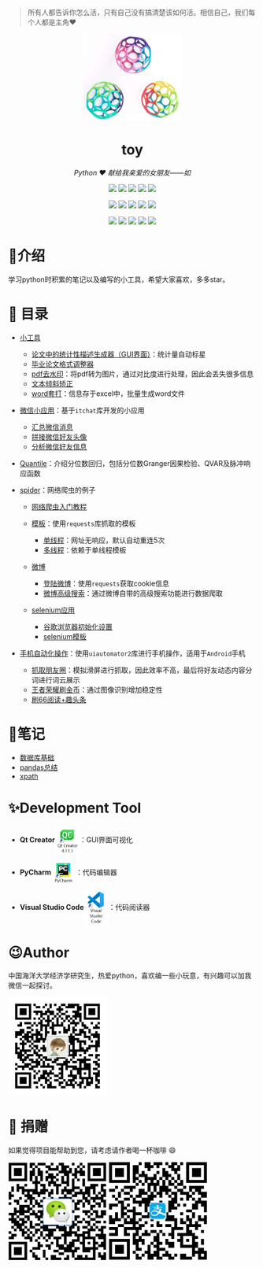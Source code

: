> 所有人都告诉你怎么活，只有自己没有搞清楚该如何活。相信自己，我们每个人都是主角❤️

<p align="center">
    <img src="https://raw.githubusercontent.com/lei940324/picture/master/typora202004/12/125615-184630.png"  width=200/>
</p>
<h1 align="center">toy</h1>
<p align="center">
    <em>Python ❤️    献给我亲爱的女朋友——如</em>
</p>
<p align="center">
<a href="https://www.python.org/downloads/"><img  src="https://img.shields.io/badge/python-3.6%2B-brightgreen"></a>
<a href="https://github.com/python-openxml/python-docx"><img src="https://img.shields.io/badge/python--docx-0.2.4-orange"></a>
<a href="https://github.com/littlecodersh/ItChat"><img src="https://img.shields.io/badge/itchat-1.3.10-blue"></a>
<a href="https://github.com/lxml/lxml"><img src="https://img.shields.io/badge/lxml-4.5.0-red"></a>
<a href="https://github.com/matplotlib/matplotlib"><img src="https://img.shields.io/badge/matplotlib-3.1.3-blue"></a>
</p>
<p align="center">
<a href="https://github.com/numpy/numpy"><img src="https://img.shields.io/badge/numpy-1.18.1-blue"></a>
<a href="https://github.com/pandas-dev/pandas"><img src="https://img.shields.io/badge/pandas-1.0.1-yellow"></a>
<a href="https://github.com/pyecharts/pyecharts"><img src="https://img.shields.io/badge/pyecharts-1.7.1-orange"></a>
<a href="https://pypi.org/project/PyQt5/"><img src="https://img.shields.io/badge/pyqt5-5.10-orange"></a>
<a href="https://github.com/psf/requests"><img src="https://img.shields.io/badge/requests-2.22.0-yellow"></a>
</p>
<p align="center">
<a href="https://github.com/scipy/scipy"><img src="https://img.shields.io/badge/scipy-1.4.1-brightgreen"></a>
<a href="https://github.com/SeleniumHQ/selenium"><img src="https://img.shields.io/badge/selenium-3.141.0-lightgrey"></a>
<a href="https://github.com/statsmodels/statsmodels"><img src="https://img.shields.io/badge/statsmodels-0.11.0-red"></a>
<a href="https://github.com/sympy/sympy"><img src="https://img.shields.io/badge/sympy-1.5.1-lightgrey"></a>
<a href="https://github.com/openatx/uiautomator2"><img src="https://img.shields.io/badge/uiautomator2-2.7.1-brightgreen"></a>
</p>

# 📃介绍

学习python时积累的笔记以及编写的小工具，希望大家喜欢，多多star。

# 📣 目录

* [小工具](https://github.com/lei940324/toy/tree/master/小工具)
  * [论文中的统计性描述生成器（GUI界面）](https://github.com/lei940324/toy/tree/master/小工具/description)：统计量自动标星
  * [毕业论文格式调整器](https://github.com/lei940324/toy/tree/master/小工具/ouc_thesis_format)
  * [pdf去水印](https://github.com/lei940324/toy/tree/master/小工具/pdf%E5%8E%BB%E6%B0%B4%E5%8D%B0)：将pdf转为图片，通过对比度进行处理，因此会丢失很多信息
  * [文本倾斜矫正](https://github.com/lei940324/toy/tree/master/小工具/文本倾斜矫正)
  * [word套打](https://github.com/lei940324/toy/tree/master/小工具/word套打)：信息存于excel中，批量生成word文件

* [微信小应用](https://github.com/lei940324/toy/tree/master/微信小应用)：基于`itchat`库开发的小应用
  * [汇总微信消息](https://github.com/lei940324/toy/tree/master/微信小应用/汇总微信消息)
  * [拼接微信好友头像](https://github.com/lei940324/toy/tree/master/微信小应用/拼接微信好友头像)
  * [分析微信好友信息](https://github.com/lei940324/toy/tree/master/微信小应用/分析微信好友信息)
  
* [Quantile](https://github.com/lei940324/Quantile)：介绍分位数回归，包括分位数Granger因果检验、QVAR及脉冲响应函数

* [spider](https://github.com/lei940324/spider)：网络爬虫的例子
  
  * [网络爬虫入门教程](https://github.com/lei940324/spider/blob/master/网络爬虫——入门.md)
  
  * [模板](https://github.com/lei940324/spider/tree/master/模板)：使用`requests`库抓取的模板
    * [单线程](https://github.com/lei940324/spider/blob/master/模板/GetUrl.py)：网址无响应，默认自动重连5次
    * [多线程](https://github.com/lei940324/spider/blob/master/模板/ThreadGetUrl.py)：依赖于单线程模板
  
  * [微博](https://github.com/lei940324/spider/tree/master/%E5%BE%AE%E5%8D%9A)
    * [登陆微博](https://github.com/lei940324/spider/blob/master/%E5%BE%AE%E5%8D%9A/loginWeibo.py)：使用`requests`获取cookie信息
    * [微博高级搜索](https://github.com/lei940324/spider/tree/master/微博/微博高级搜索)：通过微博自带的高级搜索功能进行数据爬取
  * [selenium应用](https://github.com/lei940324/spider/tree/master/selenium)
    * [谷歌浏览器初始化设置](https://github.com/lei940324/spider/blob/master/selenium/chrome_init.py)
    * [selenium模板](https://github.com/lei940324/spider/blob/master/selenium/template.py)
  
* [手机自动化操作](https://github.com/lei940324/toy/tree/master/手机自动化操作)：使用`uiautomator2`库进行手机操作，适用于`Android`手机
  * [抓取朋友圈](https://github.com/lei940324/toy/tree/master/手机自动化操作/抓取朋友圈)：模拟滑屏进行抓取，因此效率不高，最后将好友动态内容分词进行词云展示
  * [王者荣耀刷金币](https://github.com/lei940324/toy/tree/master/手机自动化操作/王者荣耀刷金币)：通过图像识别增加稳定性
  * [刷66阅读+趣头条](https://github.com/lei940324/toy/tree/master/手机自动化操作/66阅读+趣头条.py)

# 📝笔记

* [数据库基础](https://github.com/lei940324/toy/blob/master/笔记/SQL基本语法.md)
* [pandas总结](https://github.com/lei940324/toy/blob/master/笔记/pandas总结.md)
* [xpath](https://github.com/lei940324/toy/blob/master/笔记/xpath.ipynb)

# ✨Development Tool

- <span>**Qt Creator**</span><img src= "https://raw.githubusercontent.com/lei940324/picture/master/typora202003/31/182029-164220.png" width="50" align="absmiddle"><span>：GUI界面可视化</span>

- <span>**PyCharm**</span><img src= "https://raw.githubusercontent.com/lei940324/picture/master/typora202003/31/182340-937174.png" width="50" align="absmiddle"><span>：代码编辑器</span>

- <span>**Visual Studio Code**</span><img src= "https://raw.githubusercontent.com/lei940324/picture/master/typora202004/09/000635-457642.png" width="50" align="absmiddle"><span>：代码阅读器</span>

# 😉Author

中国海洋大学经济学研究生，热爱python，喜欢编一些小玩意，有兴趣可以加我微信一起探讨。

<img src="https://raw.githubusercontent.com/lei940324/picture/master/typora202004/12/181334-564739.png"  width=200 />


# 💌 捐赠



如果觉得项目能帮助到您，请考虑请作者喝一杯咖啡 😄

<img src="https://raw.githubusercontent.com/lei940324/picture/master/typora202004/12/183545-561589.png"  width=200 />     <img src="https://raw.githubusercontent.com/lei940324/picture/master/typora202004/12/183831-321249.png"  width=200 />


